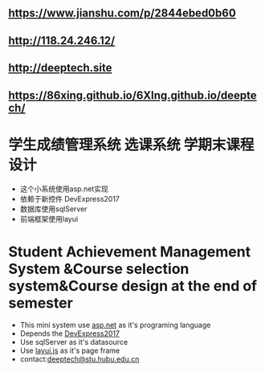 ## https://www.jianshu.com/p/2844ebed0b60
## http://118.24.246.12/
## http://deeptech.site
## https://86xing.github.io/6XIng.github.io/deeptech/
# 学生成绩管理系统 选课系统 学期末课程设计
- 这个小系统使用asp.net实现
- 依赖于新控件 DevExpress2017
- 数据库使用sqlServer
- 前端框架使用layui
# Student Achievement Management System &amp;Course selection system&amp;Course design at the end of semester
- This mini system use [asp.net](https://www.asp.net/) as it's programing language
- Depends the [DevExpress2017](https://www.devexpress.com/)
- Use sqlServer as it's datasource
- Use [layui.js](https://www.layui.com/) as it's page frame
- contact:deeptech@stu.hubu.edu.cn
